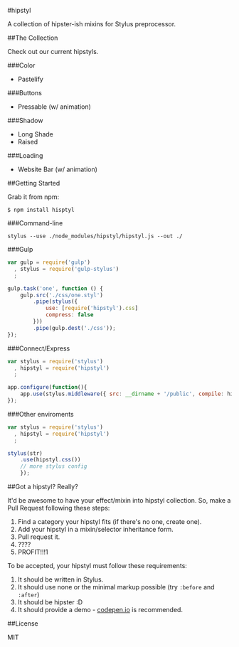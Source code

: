 #hipstyl

A collection of hipster-ish mixins for Stylus preprocessor.

##The Collection

Check out our current hipstyls.

###Color

 - Pastelify

###Buttons

- Pressable (w/ animation)

###Shadow

- Long Shade
- Raised

###Loading

- Website Bar (w/ animation)


##Getting Started

Grab it from npm:

```
$ npm install hisptyl
```

###Command-line

```
stylus --use ./node_modules/hipstyl/hipstyl.js --out ./
```

###Gulp

```javascript
var gulp = require('gulp')
  , stylus = require('gulp-stylus')
  ;

gulp.task('one', function () {
    gulp.src('./css/one.styl')
        .pipe(stylus({
            use: [require('hipstyl').css]
            compress: false
        }))
        .pipe(gulp.dest('./css'));
});
```

###Connect/Express

```javascript
var stylus = require('stylus')
  , hipstyl = require('hipstyl')
  ;

app.configure(function(){
    app.use(stylus.middleware({ src: __dirname + '/public', compile: hipstyl.middleware }));
});
```

###Other enviroments

```javascript
var stylus = require('stylus')
  , hipstyl = require('hipstyl')
  ;

stylus(str)
    .use(hipstyl.css())
    // more stylus config
    });
```

##Got a hipstyl? Really?

It'd be awesome to have your effect/mixin into hipstyl collection. So, make a Pull Request following these steps:

1. Find a category your hipstyl fits (if there's no one, create one).
2. Add your hipstyl in a mixin/selector inheritance form.
3. Pull request it.
4. ????
5. PROFIT!!!1

To be accepted, your hipstyl must follow these requirements:

1. It should be written in Stylus.
2. It should use none or the minimal markup possible (try `:before` and `:after`)
3. It should be hipster :D
4. It should provide a demo - [codepen.io][] is recommended.

##License

MIT


<!-- links -->
[codepen.io]: http://codepen.io/
